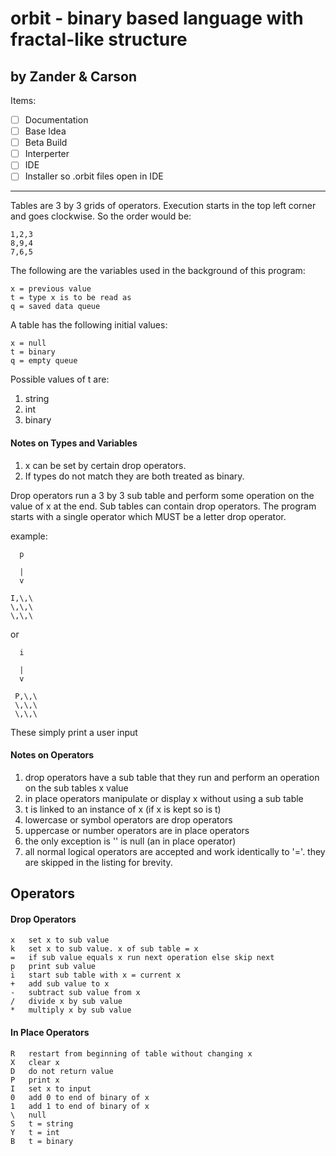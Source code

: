 # orbit - binary based language with fractal-like structure
## by Zander & Carson

Items:
- [ ] Documentation 
- [ ] Base Idea
- [ ] Beta Build
- [ ] Interperter
- [ ] IDE
- [ ] Installer so .orbit files open in IDE

***

Tables are 3 by 3 grids of operators. Execution starts in the top left corner and goes clockwise.
So the order would be:

	1,2,3
	8,9,4
	7,6,5

The following are the variables used in the background of this program:

	x = previous value
	t = type x is to be read as
	q = saved data queue

A table has the following initial values:

	x = null
	t = binary
	q = empty queue

Possible values of t are:

1. string
2. int
3. binary

#### Notes on Types and Variables
1. x can be set by certain drop operators.
2. If types do not match they are both treated as binary.

Drop operators run a 3 by 3 sub table and perform some operation on the value of x at the end.
Sub tables can contain drop operators. The program starts with a single operator which MUST
be a letter drop operator.

example:

	  p
	
	  |
	  v
  
 	I,\,\
  	\,\,\
  	\,\,\
  
or 

	  i
	
	  |
	  v
  
 	 P,\,\
 	 \,\,\
 	 \,\,\

These simply print a user input

#### Notes on Operators
1. drop operators have a sub table that they run and perform an operation on the sub tables x value
2. in place operators manipulate or display x without using a sub table
3. t is linked to an instance of x (if x is kept so is t)
4. lowercase or symbol operators are drop operators
5. uppercase or number operators are in place operators
6. the only exception is '\' is null (an in place operator)
7. all normal logical operators are accepted and work identically to '='. they are skipped in the listing for brevity.

## Operators 

#### Drop Operators

	x	set x to sub value
	k	set x to sub value. x of sub table = x
	=	if sub value equals x run next operation else skip next
	p	print sub value
	i	start sub table with x = current x
	+	add sub value to x
	-	subtract sub value from x
	/	divide x by sub value
	*	multiply x by sub value

#### In Place Operators

	R	restart from beginning of table without changing x
	X	clear x
	D	do not return value
	P	print x
	I	set x to input
	0	add 0 to end of binary of x
	1	add 1 to end of binary of x
	\ 	null
	S	t = string
	Y	t = int
	B	t = binary
